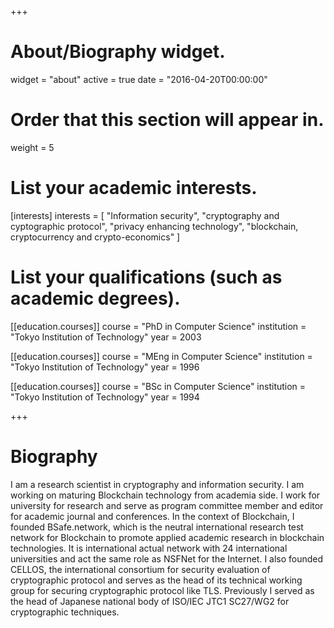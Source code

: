 +++
# About/Biography widget.
widget = "about"
active = true
date = "2016-04-20T00:00:00"

# Order that this section will appear in.
weight = 5

# List your academic interests.
[interests]
  interests = [
    "Information security",
    "cryptography and cyptographic protocol",
    "privacy enhancing technology",
	"blockchain, cryptocurrency and crypto-economics"
  ]


# List your qualifications (such as academic degrees).
[[education.courses]]
  course = "PhD in Computer Science"
  institution = "Tokyo Institution of Technology"
  year = 2003

[[education.courses]]
  course = "MEng in Computer Science"
  institution = "Tokyo Institution of Technology"
  year = 1996

[[education.courses]]
  course = "BSc in Computer Science"
  institution = "Tokyo Institution of Technology"
  year = 1994
 
+++

# Biography

I am a research scientist in cryptography and information security. I am working on maturing Blockchain technology from academia side. I work for university for research and serve as program committee member and editor for academic journal and conferences. In the context of Blockchain, I founded BSafe.network, which is the neutral international research test network for Blockchain to promote applied academic research in blockchain technologies. It is international actual network with 24 international universities and act the same role as NSFNet for the Internet. I also founded CELLOS, the international consortium for security evaluation of cryptographic protocol and serves as the head of its technical working group for securing cryptographic protocol like TLS. Previously I served as the head of Japanese national body of ISO/IEC JTC1 SC27/WG2 for cryptographic techniques.